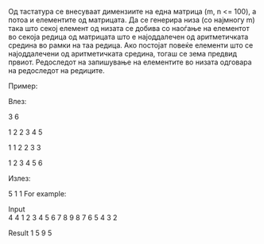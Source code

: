 Од тастатура се внесуваат димензиите на една матрица (m, n <= 100), а потоа и елементите од матрицата. Да се генерира низа (со најмногу m) така што секој елемент од низата се добива со наоѓање на елементот во секоја редица од матрицата што е најоддалечен од аритметичката средина во рамки на таа редица. Ако постојат повеќе елементи што се најоддалечени од аритметичката средина, тогаш се зема предвид првиот. Редоследот на запишување на елементите во низата одговара на редоследот на редиците.

Пример:

Влез:

3 6

1 2 2 3 4 5

1 1 2 2 3 3

1 2 3 4 5 6

Излез:

5 1 1
For example:

Input	
4
4
1
2
3
4
5
6
7
8
9
8
7
6
5
4
3
2

Result
1 5 9 5 
